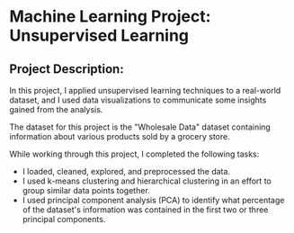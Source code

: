# Machine Learning Project: Unsupervised Learning

## Project Description:
In this project, I applied unsupervised learning techniques to a real-world dataset,
and I used data visualizations to communicate some insights gained from the analysis.

The dataset for this project is the "Wholesale Data" dataset containing information 
about various products sold by a grocery store.

While working through this project, I completed the following tasks:

- I loaded, cleaned, explored, and preprocessed the data.
- I used k-means clustering and hierarchical clustering in an effort to group similar data points together.
- I used principal component analysis (PCA) to identify what percentage of the dataset's information was contained in the first two or three principal components.
